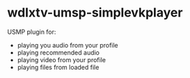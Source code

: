 # wdlxtv-umsp-simplevkplayer
USMP plugin for:
- playing you audio from your profile
- playing recommended audio
- playing video from your profile
- playing files from loaded file
